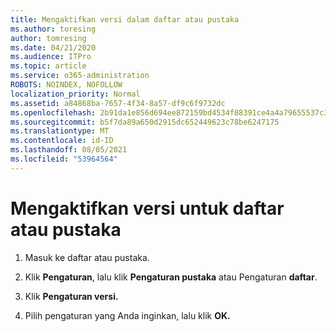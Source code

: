 ```yaml
---
title: Mengaktifkan versi dalam daftar atau pustaka
ms.author: toresing
author: tomresing
ms.date: 04/21/2020
ms.audience: ITPro
ms.topic: article
ms.service: o365-administration
ROBOTS: NOINDEX, NOFOLLOW
localization_priority: Normal
ms.assetid: a84868ba-7657-4f34-8a57-df9c6f9732dc
ms.openlocfilehash: 2b91da1e856d694ee872159bd4534f88391ce4a4a79655537c3c69b1910d9b37
ms.sourcegitcommit: b5f7da89a650d2915dc652449623c78be6247175
ms.translationtype: MT
ms.contentlocale: id-ID
ms.lasthandoff: 08/05/2021
ms.locfileid: "53964564"
---
```

# <a name="enable-versioning-for-a-list-or-library"></a>Mengaktifkan versi untuk daftar atau pustaka

1. Masuk ke daftar atau pustaka.
    
2. Klik **Pengaturan**, lalu klik **Pengaturan pustaka** atau Pengaturan **daftar**.
    
3. Klik **Pengaturan versi.**
    
4. Pilih pengaturan yang Anda inginkan, lalu klik **OK.**
    

